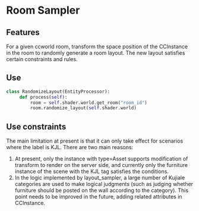 # Room Sampler

## Features

For a given ccworld room, transform the space position of the CCInstance in the room to randomly generate a room layout. The new layout satisfies certain constraints and rules.

## Use

```python
class RandomizeLayout(EntityProcessor):
     def process(self):
         room = self.shader.world.get_room("room_id")
         room.randomize_layout(self.shader.world)
```

## Use constraints

The main limitation at present is that it can only take effect for scenarios where the label is KJL. There are two main reasons:

1. At present, only the instance with type=Asset supports modification of transform to render on the server side, and currently only the furniture instance of the scene with the KJL tag satisfies the conditions.
2. In the logic implemented by layout_sampler, a large number of Kujiale categories are used to make logical judgments (such as judging whether furniture should be posted on the wall according to the category). This point needs to be improved in the future, adding related attributes in CCInstance.